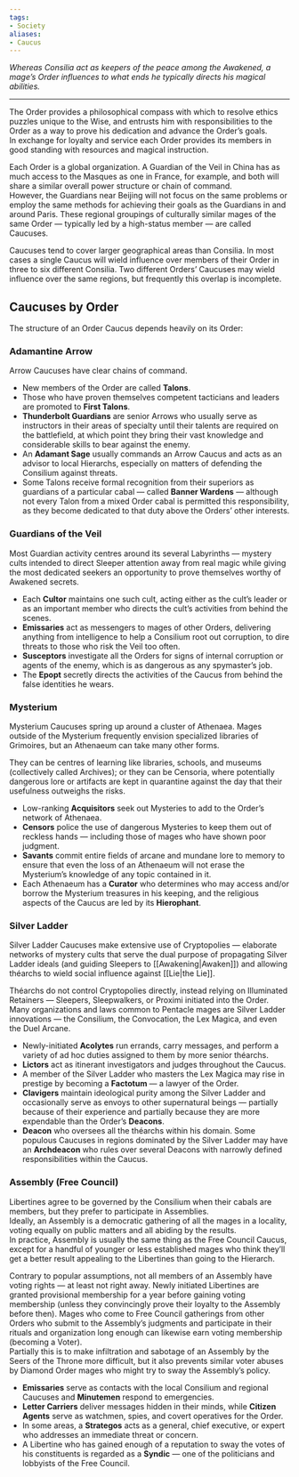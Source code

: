 ```yaml
---
tags:
- Society
aliases:
- Caucus
---
```


_Whereas Consilia act as keepers of the peace among the Awakened, a mage’s Order influences to what ends he typically directs his magical abilities._

---

The Order provides a philosophical compass with which to resolve ethics puzzles unique to the Wise, and entrusts him with responsibilities to the Order as a way to prove his dedication and advance the Order’s goals.\
In exchange for loyalty and service each Order provides its members in good standing with resources and magical instruction.

Each Order is a global organization. A Guardian of the Veil in China has as much access to the Masques as one in France, for example, and both will share a similar overall power structure or chain of command.\
However, the Guardians near Beijing will not focus on the same problems or employ the same methods for achieving their goals as the Guardians in and around Paris. These regional groupings of culturally similar mages of the same Order — typically led by a high-status member — are called Caucuses.

Caucuses tend to cover larger geographical areas than Consilia. In most cases a single Caucus will wield influence over members of their Order in three to six different Consilia. Two different Orders’ Caucuses may wield influence over the same regions, but frequently this overlap is incomplete.

## Caucuses by Order

The structure of an Order Caucus depends heavily on its Order:

### Adamantine Arrow

Arrow Caucuses have clear chains of command.
- New members of the Order are called **Talons**.
- Those who have proven themselves competent tacticians and leaders are promoted to **First Talons**. 
- **Thunderbolt Guardians** are senior Arrows who usually serve as instructors in their areas of specialty until their talents are required on the battlefield, at which point they bring their vast knowledge and considerable skills to bear against the enemy.
- An **Adamant Sage** usually commands an Arrow Caucus and acts as an advisor to local Hierarchs, especially on matters of defending the Consilium against threats.
- Some Talons receive formal recognition from their superiors as guardians of a particular cabal — called **Banner Wardens** — although not every Talon from a mixed Order cabal is permitted this responsibility, as they become dedicated to that duty above the Orders’ other interests.

### Guardians of the Veil

Most Guardian activity centres around its several Labyrinths — mystery cults intended to direct Sleeper attention away from real magic while giving the most dedicated seekers an opportunity to prove themselves worthy of Awakened secrets.
- Each **Cultor** maintains one such cult, acting either as the cult’s leader or as an important member who directs the cult’s activities from behind the scenes.
- **Emissaries** act as messengers to mages of other Orders, delivering anything from intelligence to help a Consilium root out corruption, to dire threats to those who risk the Veil too often.
- **Susceptors** investigate all the Orders for signs of internal corruption or agents of the enemy, which is as dangerous as any spymaster’s job.
- The **Epopt** secretly directs the activities of the Caucus from behind the false identities he wears.

### Mysterium

Mysterium Caucuses spring up around a cluster of Athenaea. Mages outside of the Mysterium frequently envision specialized libraries of Grimoires, but an Athenaeum can take many other forms.

They can be centres of learning like libraries, schools, and museums (collectively called Archives); or they can be Censoria, where potentially dangerous lore or artifacts are kept in quarantine against the day that their usefulness outweighs the risks.
- Low-ranking **Acquisitors** seek out Mysteries to add to the Order’s network of Athenaea.
- **Censors** police the use of dangerous Mysteries to keep them out of reckless hands — including those of mages who have shown poor judgment.
- **Savants** commit entire fields of arcane and mundane lore to memory to ensure that even the loss of an Athenaeum will not erase the Mysterium’s knowledge of any topic contained in it.
- Each Athenaeum has a **Curator** who determines who may access and/or borrow the Mysterium treasures in his keeping, and the religious aspects of the Caucus are led by its **Hierophant**.

### Silver Ladder

Silver Ladder Caucuses make extensive use of Cryptopolies — elaborate networks of mystery cults that serve the dual purpose of propagating Silver Ladder ideals (and guiding Sleepers to [[Awakening|Awaken]]) and allowing théarchs to wield social influence against [[Lie|the Lie]].

Théarchs do not control Cryptopolies directly, instead relying on Illuminated Retainers — Sleepers, Sleepwalkers, or Proximi initiated into the Order. Many organizations and laws common to Pentacle mages are Silver Ladder innovations — the Consilium, the Convocation, the Lex Magica, and even the Duel Arcane.
- Newly-initiated **Acolytes** run errands, carry messages, and perform a variety of ad hoc duties assigned to them by more senior théarchs.
- **Lictors** act as itinerant investigators and judges throughout the Caucus.
- A member of the Silver Ladder who masters the Lex Magica may rise in prestige by becoming a **Factotum** — a lawyer of the Order.
- **Clavigers** maintain ideological purity among the Silver Ladder and occasionally serve as envoys to other supernatural beings — partially because of their experience and partially because they are more expendable than the Order’s **Deacons**.
- **Deacon** who oversees all the théarchs within his domain. Some populous Caucuses in regions dominated by the Silver Ladder may have an **Archdeacon** who rules over several Deacons with narrowly defined responsibilities within the Caucus.

### Assembly (Free Council)

Libertines agree to be governed by the Consilium when their cabals are members, but they prefer to participate in Assemblies.\
Ideally, an Assembly is a democratic gathering of all the mages in a locality, voting equally on public matters and all abiding by the results.\
In practice, Assembly is usually the same thing as the Free Council Caucus, except for a handful of younger or less established mages who think they’ll get a better result appealing to the Libertines than going to the Hierarch.

Contrary to popular assumptions, not all members of an Assembly have voting rights — at least not right away. Newly initiated Libertines are granted provisional membership for a year before gaining voting membership (unless they convincingly prove their loyalty to the Assembly before then). Mages who come to Free Council gatherings from other Orders who submit to the Assembly’s judgments and participate in their rituals and organization long enough can likewise earn voting membership (becoming a Voter).\
Partially this is to make infiltration and sabotage of an Assembly by the Seers of the Throne more difficult, but it also prevents similar voter abuses by Diamond Order mages who might try to sway the Assembly’s policy.
- **Emissaries** serve as contacts with the local Consilium and regional Caucuses and **Minutemen** respond to emergencies.
- **Letter Carriers** deliver messages hidden in their minds, while **Citizen Agents** serve as watchmen, spies, and covert operatives for the Order.
- In some areas, a **Strategos** acts as a general, chief executive, or expert who addresses an immediate threat or concern.
- A Libertine who has gained enough of a reputation to sway the votes of his constituents is regarded as a **Syndic** — one of the politicians and lobbyists of the Free Council.


